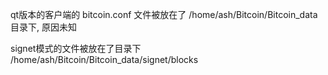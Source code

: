   
  qt版本的客户端的
  bitcoin.conf 文件被放在了 /home/ash/Bitcoin/Bitcoin_data 目录下, 原因未知


signet模式的文件被放在了目录下
/home/ash/Bitcoin/Bitcoin_data/signet/blocks
